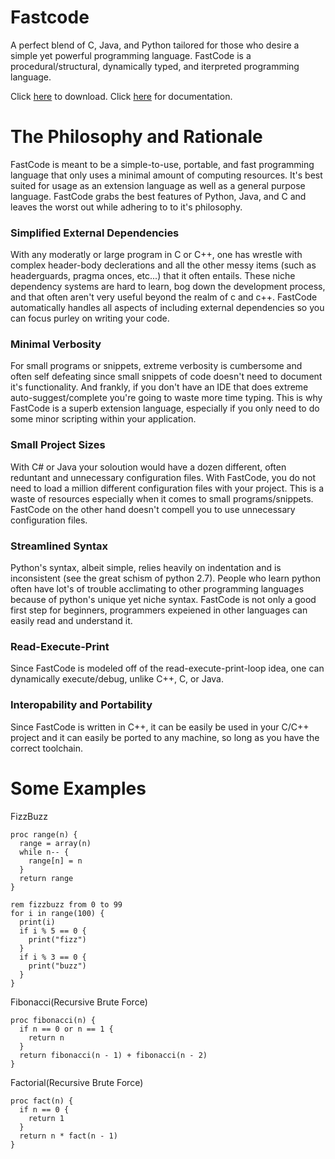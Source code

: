 # Fastcode
A perfect blend of C, Java, and Python tailored for those who desire a simple yet powerful programming language. FastCode is a procedural/structural, dynamically typed, and iterpreted programming language. 

Click [here](https://github.com/TheRealMichaelWang/fastcode/raw/main/fastcode.exe) to download.
Click [here](https://github.com/TheRealMichaelWang/fastcode/wiki) for documentation.


# The Philosophy and Rationale
FastCode is meant to be a simple-to-use, portable, and fast programming language that only uses a minimal amount of computing resources. It's best suited for usage as an extension language as well as a general purpose language. FastCode grabs the best features of Python, Java, and C and leaves the worst out while adhering to to it's philosophy.
### Simplified External Dependencies
With any moderatly or large program in C or C++, one has wrestle with complex header-body declerations and all the other messy items (such as headerguards, pragma onces, etc...) that it often entails. These niche dependency systems are hard to learn, bog down the development process, and that often aren't very useful beyond the realm of c and c++.  FastCode automatically handles all aspects of including external dependencies so you can focus purley on writing your code. 
### Minimal Verbosity
For small programs or snippets, extreme verbosity is cumbersome and often self defeating since small snippets of code doesn't need to document it's functionality. And frankly, if you don't have an IDE that does extreme auto-suggest/complete you're going to waste more time typing. This is why FastCode is a superb extension language, especially if you only need to do some minor scripting within your application.
### Small Project Sizes
With C# or Java your soloution would have a dozen different, often reduntant and unnecessary configuration files. With FastCode, you do not need to load a million different configuration files with your project. This is a waste of resources especially when it comes to small programs/snippets. FastCode on the other hand doesn't compell you to use unnecessary configuration files.
### Streamlined Syntax
Python's syntax, albeit simple, relies heavily on indentation and is inconsistent (see the great schism of python 2.7). People who learn python often have lot's of trouble acclimating to other programming languages because of python's unique yet niche syntax. FastCode is not only a good first step for beginners, programmers expeiened in other languages can easily read and understand it. 
### Read-Execute-Print
Since FastCode is modeled off of the read-execute-print-loop idea, one can dynamically execute/debug, unlike C++, C, or Java. 
### Interopability and Portability
Since FastCode is written in C++, it can be easily be used in your C/C++ project and it can easily be ported to any machine, so long as you have the correct toolchain. 

# Some Examples
FizzBuzz
```
proc range(n) {
  range = array(n)
  while n-- {
    range[n] = n
  }
  return range
}

rem fizzbuzz from 0 to 99
for i in range(100) {
  print(i)
  if i % 5 == 0 {
    print("fizz")
  }
  if i % 3 == 0 {
    print("buzz")
  }
}
```
Fibonacci(Recursive Brute Force)
```
proc fibonacci(n) {
  if n == 0 or n == 1 {
    return n
  }
  return fibonacci(n - 1) + fibonacci(n - 2)
}
```
Factorial(Recursive Brute Force)
```
proc fact(n) {
  if n == 0 {
    return 1
  }
  return n * fact(n - 1)
}
```
